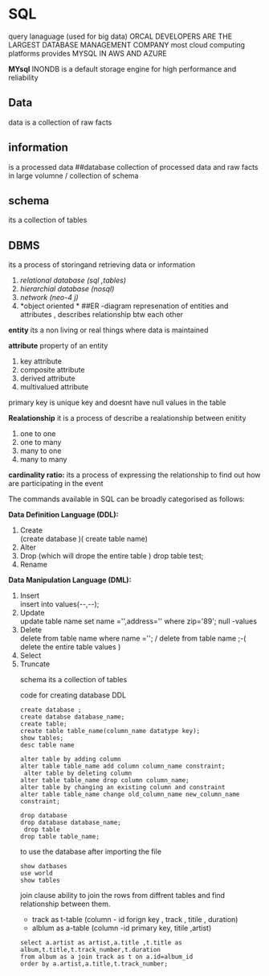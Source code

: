 # SQL
query lanaguage (used for big data)
ORCAL DEVELOPERS ARE THE LARGEST DATABASE MANAGEMENT COMPANY
most cloud computing platforms provides MYSQL IN AWS AND AZURE 

**MYsql**
INONDB is a default storage engine for high performance and reliability 

##  Data 
data is a collection of raw facts 
## information 
is a processed data 
##database
collection of processed data and raw facts in large volumne / collection of schema 
## schema 
its a collection of tables 
## DBMS
its a process of storingand retrieving data or information 
  1. *relational database (sql ,tables)*
  2. *hierarchial database (nosql)*
  3. *network (neo-4 j)*
  4. *object oriented *
##ER -diagram 
represenation of entities and attributes , describes relationship btw each other 

**entity**
its a non living or real things where data is maintained 

**attribute**
property of an entity 
1. key attribute 
2. composite attribute 
3. derived attribute 
4. multivalued attribute 

primary key is unique key and doesnt have null values in the table

**Realationship**
it is a process of describe a realationship between enitity 
1. one to one
2. one to many
3. many to one
4. many to many 

**cardinality ratio:**
its a process of expressing the relationship to find out how are participating in the event 
 
The commands available in SQL can be broadly categorised as follows:

**Data Definition Language (DDL):**

1. Create  
(create database )( create table name)
2. Alter
3. Drop 
(which will drope the entire table ) drop table test;
4. Rename

**Data Manipulation Language (DML):**

1. Insert  
insert into <table name> values(--,--);
2. Update  
update table name set name ='',address='' where zip='89'; null -values
3. Delete  
delete from table name where name ='';   / delete from table name ;-( delete the entire table values ) 
4. Select
5. Truncate

  
schema
its a collection of tables 

code for creating database
DDL
```
create database ;
create databse database_name;
create table;
create table table_name(column_name datatype key);
show tables;
desc table name

alter table by adding column
alter table table_name add column column_name constraint;
 alter table by deleting column
alter table table_name drop column column_name;
alter table by changing an existing column and constraint
alter table table_name change old_column_name new_column_name constraint;

drop database
drop database database_name;
 drop table
drop table table_name;
```

to use the database after importing the file 
```
show datbases
use world
show tables
```

join clause
ability to join the rows from diffrent tables and find relationship between them.
- track as t-table (column - id forign key , track , titile , duration)
- alblum as a-table (column -id primary key, titile ,artist)
  

```
select a.artist as artist,a.title ,t.title as album,t.title,t.track_number,t.duration
from album as a join track as t on a.id=album_id
order by a.artist,a.title,t.track_number;
```



